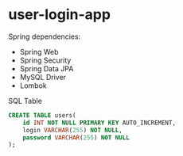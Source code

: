 # user-login-app

Spring dependencies:
- Spring Web
- Spring Security
- Spring Data JPA
- MySQL Driver
- Lombok

SQL Table
```sql
CREATE TABLE users(
    id INT NOT NULL PRIMARY KEY AUTO_INCREMENT,
    login VARCHAR(255) NOT NULL,
    password VARCHAR(255) NOT NULL
);
```
